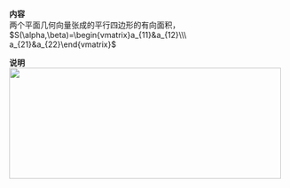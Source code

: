 **内容**  
两个平面几何向量张成的平行四边形的有向面积， $S(\alpha,\beta)=\begin{vmatrix}a_{11}&a_{12}\\\ a_{21}&a_{22}\end{vmatrix}$  
  
**说明**  
<img src="E:\Math\work_space\math\098 resources\二阶行列式定义-几何版.png" width="490px" height="200px" align="left"/>  
